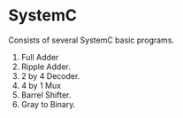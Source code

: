 # SystemC
Consists of several SystemC basic programs.
1. Full Adder
2. Ripple Adder.
3. 2 by 4 Decoder.
4. 4 by 1 Mux
5. Barrel Shifter.
6. Gray to Binary.
